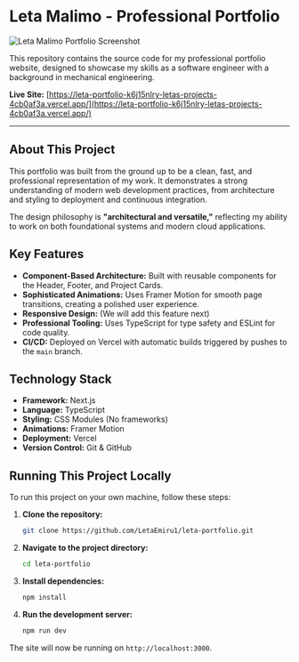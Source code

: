 # Leta Malimo - Professional Portfolio

![Leta Malimo Portfolio Screenshot](./.github/screenshot.png)

This repository contains the source code for my professional portfolio website, designed to showcase my skills as a software engineer with a background in mechanical engineering.

**Live Site:** [https://leta-portfolio-k6j15nlry-letas-projects-4cb0af3a.vercel.app/](https://leta-portfolio-k6j15nlry-letas-projects-4cb0af3a.vercel.app/)

---

## About This Project

This portfolio was built from the ground up to be a clean, fast, and professional representation of my work. It demonstrates a strong understanding of modern web development practices, from architecture and styling to deployment and continuous integration.

The design philosophy is **"architectural and versatile,"** reflecting my ability to work on both foundational systems and modern cloud applications.

## Key Features

- **Component-Based Architecture:** Built with reusable components for the Header, Footer, and Project Cards.
- **Sophisticated Animations:** Uses Framer Motion for smooth page transitions, creating a polished user experience.
- **Responsive Design:** (We will add this feature next)
- **Professional Tooling:** Uses TypeScript for type safety and ESLint for code quality.
- **CI/CD:** Deployed on Vercel with automatic builds triggered by pushes to the `main` branch.

## Technology Stack

- **Framework:** Next.js
- **Language:** TypeScript
- **Styling:** CSS Modules (No frameworks)
- **Animations:** Framer Motion
- **Deployment:** Vercel
- **Version Control:** Git & GitHub

## Running This Project Locally

To run this project on your own machine, follow these steps:

1.  **Clone the repository:**
    ```bash
    git clone https://github.com/LetaEmiru1/leta-portfolio.git
    ```

2.  **Navigate to the project directory:**
    ```bash
    cd leta-portfolio
    ```

3.  **Install dependencies:**
    ```bash
    npm install
    ```

4.  **Run the development server:**
    ```bash
    npm run dev
    ```

The site will now be running on `http://localhost:3000`.
